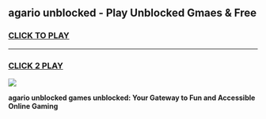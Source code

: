 
## agario unblocked - Play Unblocked Gmaes & Free
<h3>
<a href="https://news.freeplayer.one?title=agario_unblocked&ref=16F">CLICK TO PLAY</a></h3>
<hr>

<h3>
<a href="https://news.freeplayer.one?title=agario_unblocked&ref=16F">CLICK 2 PLAY</a>
  
</h3>

<a href="https://news.freeplayer.one?title=agario_unblocked&ref=16F/"><img src="https://clearcache.store/games.png"></a>


**agario unblocked games unblocked: Your Gateway to Fun and Accessible Online Gaming**
